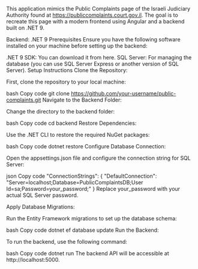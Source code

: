 This application mimics the Public Complaints page of the Israeli Judiciary Authority found at https://publiccomplaints.court.gov.il. The goal is to recreate this page with a modern frontend using Angular and a backend built on .NET 9.

Backend: .NET 9
Prerequisites
Ensure you have the following software installed on your machine before setting up the backend:

.NET 9 SDK: You can download it from here.
SQL Server: For managing the database (you can use SQL Server Express or another version of SQL Server).
Setup Instructions
Clone the Repository:

First, clone the repository to your local machine:

bash
Copy code
git clone https://github.com/your-username/public-complaints.git
Navigate to the Backend Folder:

Change the directory to the backend folder:

bash
Copy code
cd backend
Restore Dependencies:

Use the .NET CLI to restore the required NuGet packages:

bash
Copy code
dotnet restore
Configure Database Connection:

Open the appsettings.json file and configure the connection string for SQL Server:

json
Copy code
"ConnectionStrings": {
    "DefaultConnection": "Server=localhost;Database=PublicComplaintsDB;User Id=sa;Password=your_password;"
}
Replace your_password with your actual SQL Server password.

Apply Database Migrations:

Run the Entity Framework migrations to set up the database schema:

bash
Copy code
dotnet ef database update
Run the Backend:

To run the backend, use the following command:

bash
Copy code
dotnet run
The backend API will be accessible at http://localhost:5000.
